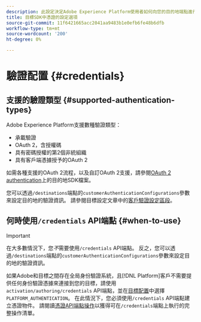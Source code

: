 ```yaml
---
description: 此設定決定Adobe Experience Platform使用者如何向您的目的地端點進行驗證，以啟用資料。
title: 目標SDK中憑證的設定選項
source-git-commit: 11f6421665acc2041aa9483b1e0efb6fe48b6dfb
workflow-type: tm+mt
source-wordcount: '200'
ht-degree: 0%

---
```


# 驗證配置 {#credentials}

## 支援的驗證類型 {#supported-authentication-types}

Adobe Experience Platform支援數種驗證類型：

* 承載驗證
* OAuth 2，含授權碼
* 具有密碼授權的第2個非統組織
* 具有客戶端憑據授予的OAuth 2

如需各種支援的OAuth 2流程，以及自訂OAuth 2支援，請參閱[OAuth 2 authentication](./oauth2-authentication.md)上的目的地SDK檔案。

您可以透過`/destinations`端點的`customerAuthenticationConfigurations`參數來設定目的地的驗證資訊。 請參閱目標設定文章中的[客戶驗證設定區段](./destination-configuration.md#customer-authentication-configurations)。

## 何時使用`/credentials` API端點 {#when-to-use}

>[!IMPORTANT]
>
>在大多數情況下，您&#x200B;*不*&#x200B;需要使用`/credentials` API端點。 反之，您可以透過`/destinations`端點的`customerAuthenticationConfigurations`參數來設定目的地的驗證資訊。

如果Adobe和目標之間存在全局身份驗證系統，且[!DNL Platform]客戶不需要提供任何身份驗證憑據來連接到您的目標，請使用`activation/authoring/credentials` API端點，並在[目標配置](./destination-configuration.md#destination-delivery)中選擇`PLATFORM_AUTHENTICATION`。 在此情況下，您必須使用`/credentials` API端點建立憑證物件。 請閱讀[憑證API端點操作](./credentials-configuration-api.md)以獲得可在`/credentials`端點上執行的完整操作清單。